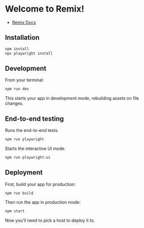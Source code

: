 # Welcome to Remix!

- [Remix Docs](https://remix.run/docs)

## Installation

```sh
npm install
npx playwright install
```

## Development

From your terminal:

```sh
npm run dev
```

This starts your app in development mode, rebuilding assets on file changes.

## End-to-end testing

Runs the end-to-end tests.

```sh
npm run playwright
```

Starts the interactive UI mode.

```sh
npm run playwright:ui
```

## Deployment

First, build your app for production:

```sh
npm run build
```

Then run the app in production mode:

```sh
npm start
```

Now you'll need to pick a host to deploy it to.
